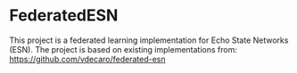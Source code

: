 # FederatedESN

This project is a federated learning implementation for Echo State Networks (ESN). The project is based on existing implementations from: https://github.com/vdecaro/federated-esn

